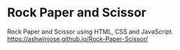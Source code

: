 # Rock Paper and Scissor
Rock Paper and Scissor using HTML, CSS and JavaScript. 
https://ashwinjose.github.io/Rock-Paper-Scissor/
